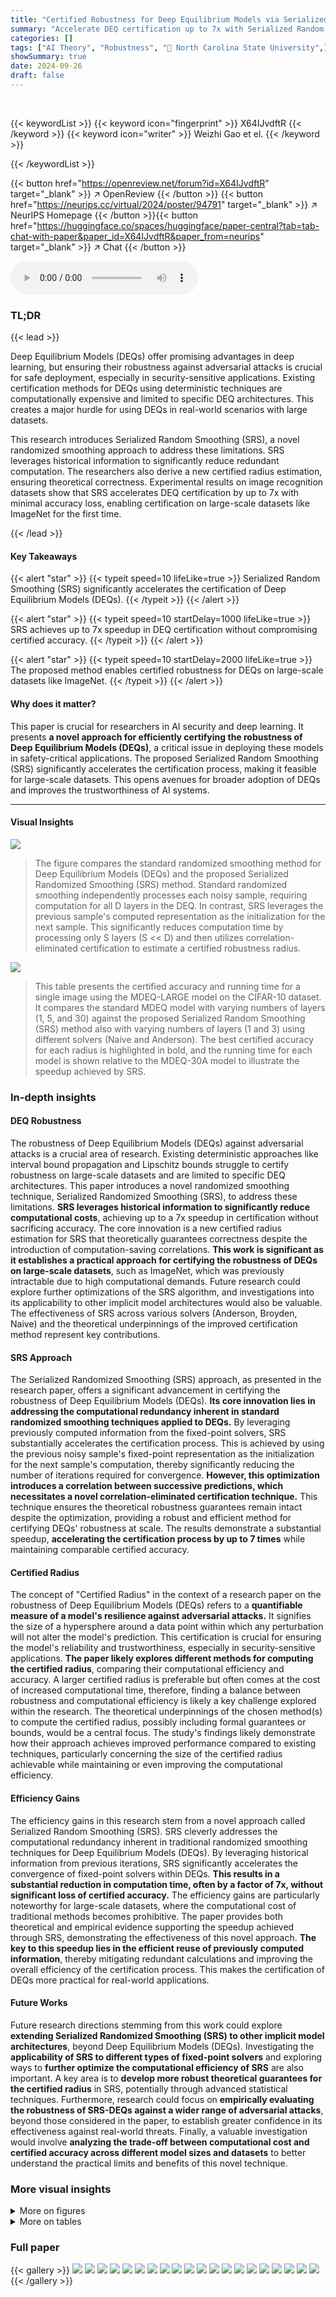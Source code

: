 ```yaml
---
title: "Certified Robustness for Deep Equilibrium Models via Serialized Random Smoothing"
summary: "Accelerate DEQ certification up to 7x with Serialized Random Smoothing (SRS), achieving certified robustness on large-scale datasets without sacrificing accuracy."
categories: []
tags: ["AI Theory", "Robustness", "🏢 North Carolina State University",]
showSummary: true
date: 2024-09-26
draft: false
---
```


<br>

{{< keywordList >}}
{{< keyword icon="fingerprint" >}} X64IJvdftR {{< /keyword >}}
{{< keyword icon="writer" >}} Weizhi Gao et el. {{< /keyword >}}
 
{{< /keywordList >}}

{{< button href="https://openreview.net/forum?id=X64IJvdftR" target="_blank" >}}
↗ OpenReview
{{< /button >}}
{{< button href="https://neurips.cc/virtual/2024/poster/94791" target="_blank" >}}
↗ NeurIPS Homepage
{{< /button >}}{{< button href="https://huggingface.co/spaces/huggingface/paper-central?tab=tab-chat-with-paper&paper_id=X64IJvdftR&paper_from=neurips" target="_blank" >}}
↗ Chat
{{< /button >}}



<audio controls>
    <source src="https://ai-paper-reviewer.com/X64IJvdftR/podcast.wav" type="audio/wav">
    Your browser does not support the audio element.
</audio>


### TL;DR


{{< lead >}}

Deep Equilibrium Models (DEQs) offer promising advantages in deep learning, but ensuring their robustness against adversarial attacks is crucial for safe deployment, especially in security-sensitive applications. Existing certification methods for DEQs using deterministic techniques are computationally expensive and limited to specific DEQ architectures.  This creates a major hurdle for using DEQs in real-world scenarios with large datasets.

This research introduces Serialized Random Smoothing (SRS), a novel randomized smoothing approach to address these limitations. SRS leverages historical information to significantly reduce redundant computation. The researchers also derive a new certified radius estimation, ensuring theoretical correctness. Experimental results on image recognition datasets show that SRS accelerates DEQ certification by up to 7x with minimal accuracy loss, enabling certification on large-scale datasets like ImageNet for the first time.

{{< /lead >}}


#### Key Takeaways

{{< alert "star" >}}
{{< typeit speed=10 lifeLike=true >}} Serialized Random Smoothing (SRS) significantly accelerates the certification of Deep Equilibrium Models (DEQs). {{< /typeit >}}
{{< /alert >}}

{{< alert "star" >}}
{{< typeit speed=10 startDelay=1000 lifeLike=true >}} SRS achieves up to 7x speedup in DEQ certification without compromising certified accuracy. {{< /typeit >}}
{{< /alert >}}

{{< alert "star" >}}
{{< typeit speed=10 startDelay=2000 lifeLike=true >}} The proposed method enables certified robustness for DEQs on large-scale datasets like ImageNet. {{< /typeit >}}
{{< /alert >}}

#### Why does it matter?
This paper is crucial for researchers in AI security and deep learning.  It presents **a novel approach for efficiently certifying the robustness of Deep Equilibrium Models (DEQs)**, a critical issue in deploying these models in safety-critical applications. The proposed Serialized Random Smoothing (SRS) significantly accelerates the certification process, making it feasible for large-scale datasets. This opens avenues for broader adoption of DEQs and improves the trustworthiness of AI systems.

------
#### Visual Insights



![](https://ai-paper-reviewer.com/X64IJvdftR/figures_3_1.jpg)

> The figure compares the standard randomized smoothing method for Deep Equilibrium Models (DEQs) and the proposed Serialized Randomized Smoothing (SRS) method.  Standard randomized smoothing independently processes each noisy sample, requiring computation for all D layers in the DEQ.  In contrast, SRS leverages the previous sample's computed representation as the initialization for the next sample. This significantly reduces computation time by processing only S layers (S << D) and then utilizes correlation-eliminated certification to estimate a certified robustness radius.





![](https://ai-paper-reviewer.com/X64IJvdftR/tables_6_1.jpg)

> This table presents the certified accuracy and running time for a single image using the MDEQ-LARGE model on the CIFAR-10 dataset.  It compares the standard MDEQ model with varying numbers of layers (1, 5, and 30) against the proposed Serialized Random Smoothing (SRS) method also with varying numbers of layers (1 and 3) using different solvers (Naive and Anderson). The best certified accuracy for each radius is highlighted in bold, and the running time for each model is shown relative to the MDEQ-30A model to illustrate the speedup achieved by SRS.





### In-depth insights


#### DEQ Robustness
The robustness of Deep Equilibrium Models (DEQs) against adversarial attacks is a crucial area of research.  Existing deterministic approaches like interval bound propagation and Lipschitz bounds struggle to certify robustness on large-scale datasets and are limited to specific DEQ architectures.  This paper introduces a novel randomized smoothing technique, Serialized Randomized Smoothing (SRS), to address these limitations.  **SRS leverages historical information to significantly reduce computational costs**, achieving up to a 7x speedup in certification without sacrificing accuracy.  The core innovation is a new certified radius estimation for SRS that theoretically guarantees correctness despite the introduction of computation-saving correlations.  **This work is significant as it establishes a practical approach for certifying the robustness of DEQs on large-scale datasets**, such as ImageNet, which was previously intractable due to high computational demands.  Future research could explore further optimizations of the SRS algorithm, and investigations into its applicability to other implicit model architectures would also be valuable.  The effectiveness of SRS across various solvers (Anderson, Broyden, Naive) and the theoretical underpinnings of the improved certification method represent key contributions.

#### SRS Approach
The Serialized Randomized Smoothing (SRS) approach, as presented in the research paper, offers a significant advancement in certifying the robustness of Deep Equilibrium Models (DEQs).  **Its core innovation lies in addressing the computational redundancy inherent in standard randomized smoothing techniques applied to DEQs.**  By leveraging previously computed information from the fixed-point solvers, SRS substantially accelerates the certification process. This is achieved by using the previous noisy sample's fixed-point representation as the initialization for the next sample's computation, thereby significantly reducing the number of iterations required for convergence.  **However, this optimization introduces a correlation between successive predictions, which necessitates a novel correlation-eliminated certification technique.** This technique ensures the theoretical robustness guarantees remain intact despite the optimization, providing a robust and efficient method for certifying DEQs' robustness at scale. The results demonstrate a substantial speedup, **accelerating the certification process by up to 7 times** while maintaining comparable certified accuracy.

#### Certified Radius
The concept of "Certified Radius" in the context of a research paper on the robustness of Deep Equilibrium Models (DEQs) refers to a **quantifiable measure of a model's resilience against adversarial attacks.**  It signifies the size of a hypersphere around a data point within which any perturbation will not alter the model's prediction. This certification is crucial for ensuring the model's reliability and trustworthiness, especially in security-sensitive applications.  **The paper likely explores different methods for computing the certified radius**, comparing their computational efficiency and accuracy.  A larger certified radius is preferable but often comes at the cost of increased computational time, therefore, finding a balance between robustness and computational efficiency is likely a key challenge explored within the research.  The theoretical underpinnings of the chosen method(s) to compute the certified radius, possibly including formal guarantees or bounds, would be a central focus. The study's findings likely demonstrate how their approach achieves improved performance compared to existing techniques, particularly concerning the size of the certified radius achievable while maintaining or even improving the computational efficiency.

#### Efficiency Gains
The efficiency gains in this research stem from a novel approach called Serialized Random Smoothing (SRS).  SRS cleverly addresses the computational redundancy inherent in traditional randomized smoothing techniques for Deep Equilibrium Models (DEQs). By leveraging historical information from previous iterations, SRS significantly accelerates the convergence of fixed-point solvers within DEQs. **This results in a substantial reduction in computation time, often by a factor of 7x, without significant loss of certified accuracy.** The efficiency gains are particularly noteworthy for large-scale datasets, where the computational cost of traditional methods becomes prohibitive. The paper provides both theoretical and empirical evidence supporting the speedup achieved through SRS, demonstrating the effectiveness of this novel approach. **The key to this speedup lies in the efficient reuse of previously computed information**, thereby mitigating redundant calculations and improving the overall efficiency of the certification process.  This makes the certification of DEQs more practical for real-world applications.

#### Future Works
Future research directions stemming from this work could explore **extending Serialized Randomized Smoothing (SRS) to other implicit model architectures**, beyond Deep Equilibrium Models (DEQs).  Investigating the **applicability of SRS to different types of fixed-point solvers** and exploring ways to **further optimize the computational efficiency of SRS** are also important.  A key area is to **develop more robust theoretical guarantees for the certified radius** in SRS, potentially through advanced statistical techniques.  Furthermore, research could focus on **empirically evaluating the robustness of SRS-DEQs against a wider range of adversarial attacks**, beyond those considered in the paper, to establish greater confidence in its effectiveness against real-world threats.  Finally, a valuable investigation would involve **analyzing the trade-off between computational cost and certified accuracy across different model sizes and datasets** to better understand the practical limits and benefits of this novel technique.


### More visual insights

<details>
<summary>More on figures
</summary>


![](https://ai-paper-reviewer.com/X64IJvdftR/figures_7_1.jpg)

> The figure compares the standard randomized smoothing approach for DEQs with the proposed Serialized Randomized Smoothing (SRS) approach.  The standard method performs many independent forward passes through the full depth (D) of the DEQ for each noisy sample. In contrast, the SRS method leverages the previous DEQ output as initialization for subsequent noisy sample processing, thus drastically reducing computation by only requiring a few (S) layers.  Both methods conclude with correlation-eliminated certification to determine a certified robustness radius.


![](https://ai-paper-reviewer.com/X64IJvdftR/figures_7_2.jpg)

> This figure compares the standard randomized smoothing approach with the proposed Serialized Randomized Smoothing (SRS).  The standard approach computes the fixed point for each noisy sample independently, requiring many iterations.  In contrast, SRS leverages the previous fixed point as the starting point for the next computation, significantly reducing the number of layers required.  The figure also highlights the correlation-eliminated certification used in SRS to estimate a certified radius despite the correlation between the noisy samples.


![](https://ai-paper-reviewer.com/X64IJvdftR/figures_20_1.jpg)

> This figure shows the distribution of Relative Radius Difference (RRD) for the MDEQ-LARGE model. RRD measures how close the certified radius of the proposed Serialized Randomized Smoothing (SRS) method is to the actual certified radius obtained with the standard method.  A smaller RRD indicates better consistency between the two methods. The histogram shows the frequency of different RRD values, allowing for analysis of the method's performance at the instance level.


![](https://ai-paper-reviewer.com/X64IJvdftR/figures_20_2.jpg)

> The figure illustrates the difference between standard randomized smoothing for DEQs and the proposed Serialized Randomized Smoothing (SRS).  In standard DEQ, each sample goes through all D layers during forward propagation.  SRS-DEQ leverages the output of the previous sample as initialization for the next sample, significantly reducing computation by using only S layers where S << D.  The method also utilizes a correlation-eliminated certification to properly estimate the certified radius.


![](https://ai-paper-reviewer.com/X64IJvdftR/figures_21_1.jpg)

> This figure compares the standard randomized smoothing approach with the proposed Serialized Randomized smoothing (SRS). The standard approach involves multiple independent runs of the DEQ model for each noisy input sample. In contrast, SRS leverages the output of the previous DEQ run as the initialization for the next, thereby reducing computational redundancy by reusing historical information. The figure also highlights that SRS employs a novel correlation-eliminated certification technique to estimate the certified radius, ensuring theoretical guarantees despite the reduced computational cost.


![](https://ai-paper-reviewer.com/X64IJvdftR/figures_21_2.jpg)

> This figure compares the standard randomized smoothing approach for Deep Equilibrium Models (DEQs) with the proposed Serialized Randomized Smoothing (SRS).  The standard approach processes each noisy sample independently through the full D layers of the DEQ.  In contrast, SRS leverages the output from the previous sample to initialize the next sample's computation, reducing the number of layers (S) needed to convergence and speeding up the process significantly. After obtaining predictions for all samples using both methods, a correlation-eliminated certification technique is employed in SRS to estimate the certified radius.


![](https://ai-paper-reviewer.com/X64IJvdftR/figures_22_1.jpg)

> The figure compares the standard randomized smoothing approach for Deep Equilibrium models (DEQs) with the proposed Serialized Randomized Smoothing (SRS). The standard approach involves passing each sample through all D layers of the DEQ multiple times for different noise samples, leading to high computational cost. In contrast, SRS leverages the previous representation (from the previous noisy sample) as initialization for subsequent noisy samples, enabling faster convergence with only S layers (S << D).  The certified radius is then estimated using correlation-eliminated certification.


![](https://ai-paper-reviewer.com/X64IJvdftR/figures_22_2.jpg)

> The figure shows the impact of the number of samplings (N) on the certified accuracy of the MDEQ-SMALL model using 3-step solvers (Anderson and Naive).  It displays the certified accuracy curves for three different sampling numbers: N=1,000, N=10,000, and N=100,000, across a range of radii. The plots illustrate the robustness of the results to the choice of sampling number, with consistent performance observed across the three different N values.


![](https://ai-paper-reviewer.com/X64IJvdftR/figures_23_1.jpg)

> This figure compares the standard randomized smoothing method for Deep Equilibrium Models (DEQs) and the proposed Serialized Random Smoothing (SRS) approach.  The standard DEQ processes each sample through all D layers.  In contrast, SRS-DEQ leverages the output from previous samples to initialize the process, reducing computation to S layers (S is much less than D). This speeds up computation, and a novel correlation-eliminated certification method is used to estimate the certified robustness radius.


![](https://ai-paper-reviewer.com/X64IJvdftR/figures_23_2.jpg)

> This figure compares the standard randomized smoothing method for Deep Equilibrium models (DEQs) with the proposed Serialized Randomized Smoothing (SRS). The standard method independently processes each noisy sample through all D layers of the DEQ, whereas the SRS method leverages the previous sample's representation as the initialization for the next, reducing computation time.  Both methods use a final correlation-eliminated certification step to estimate the certified radius.


![](https://ai-paper-reviewer.com/X64IJvdftR/figures_23_3.jpg)

> The figure compares standard randomized smoothing for DEQs with the proposed Serialized Randomized Smoothing (SRS).  Standard DEQ processing involves propagating each sample through all D layers, requiring extensive computation.  SRS improves efficiency by leveraging the previous layer's representation as the initialization for the next layer.  This reduces the number of layers processed (S) significantly, accelerating the certification process while maintaining accuracy. The correlation-eliminated certification method is used in SRS to address the correlations introduced by the re-use of prior layer information and provide theoretical guarantees on its robustness.


</details>




<details>
<summary>More on tables
</summary>


![](https://ai-paper-reviewer.com/X64IJvdftR/tables_6_2.jpg)
> This table presents the certified accuracy and running time for different MDEQ models (MDEQ-1A, MDEQ-5A, MDEQ-30A) and the proposed SRS-MDEQ models (SRS-MDEQ-1N, SRS-MDEQ-1A, SRS-MDEQ-3A) on the CIFAR-10 dataset.  The results are shown for various certified radii (0.0, 0.25, 0.5, 0.75, 1.0, 1.25, 1.5).  The best certified accuracy for each radius is highlighted in bold.  The running time for each model is presented, and its speedup compared to the MDEQ-30A model is shown in parentheses.

![](https://ai-paper-reviewer.com/X64IJvdftR/tables_6_3.jpg)
> This table presents the certified accuracy and running time for the MDEQ-SMALL model on the ImageNet dataset.  The results are shown for various certified radii (0.0 to 3.0). The best certified accuracy for each radius is highlighted in bold.  The table also compares the running times of the standard MDEQ-14B model with the proposed SRS-MDEQ-1B and SRS-MDEQ-3B models, showing the speedup achieved by the SRS approach.  The speedup factors are indicated in parentheses.

![](https://ai-paper-reviewer.com/X64IJvdftR/tables_8_1.jpg)
> This table presents the certified accuracy and running time for classifying a single image using the MDEQ-LARGE model on the CIFAR-10 dataset.  Different certified radii are tested, and the best accuracy achieved for each radius is highlighted in bold.  The table also compares the runtime of the proposed Serialized Random Smoothing (SRS) approach to the standard MDEQ-30A approach, demonstrating the speedup achieved by SRS.

![](https://ai-paper-reviewer.com/X64IJvdftR/tables_8_2.jpg)
> This table presents the certified accuracy results for the MDEQ-SMALL architecture on the CIFAR-10 dataset using SmoothAdv, a more advanced randomized smoothing method.  The experiment uses Projected Gradient Descent (PGD) with a maximum norm of 0.5 and 2 steps. The results are compared with standard randomized smoothing results for various numbers of layers in the MDEQ model.  It highlights the impact of SmoothAdv on the certified accuracy of DEQs for different levels of perturbation.

![](https://ai-paper-reviewer.com/X64IJvdftR/tables_13_1.jpg)
> This table lists the hyperparameters used in the experiments for different model architectures (MDEQ-SMALL, MDEQ-LARGE) on the CIFAR-10 and ImageNet datasets.  It specifies the input image size, the type of residual block used (BASIC or BOTTLENECK), the number of branches in the multi-resolution architecture, the number of channels at each resolution level, the number of head channels, and the final channel size.

![](https://ai-paper-reviewer.com/X64IJvdftR/tables_14_1.jpg)
> This table presents an ablation study to investigate the impact of Jacobian regularization on the performance of MDEQ and SRS-MDEQ models on the CIFAR-10 dataset. It compares the certified accuracy for different radius values (0.0 to 1.5) using the MDEQ-30A model with and without Jacobian regularization, and also with its SRS-MDEQ-3A counterpart.  This helps to understand whether Jacobian regularization is a necessary component of the proposed approach or if it can be removed without significantly affecting performance.

![](https://ai-paper-reviewer.com/X64IJvdftR/tables_15_1.jpg)
> This table details the training hyperparameters used in the experiments described in the paper.  It includes settings for batch size, epochs, optimizer, learning rate, learning rate schedule, momentum, weight decay, Jacobian regularization strength, and Jacobian regularization frequency. These parameters were used to train the MDEQ (Multi-resolution Deep Equilibrium Model) models on CIFAR-10 and ImageNet datasets.  Different parameter settings are shown for the different model sizes (SMALL and LARGE) and datasets used.

![](https://ai-paper-reviewer.com/X64IJvdftR/tables_15_2.jpg)
> This table compares the certified accuracy of the proposed Serialized Randomized Smoothing (SRS)-based Deep Equilibrium Model (DEQ) with existing methods such as Lipschitz Bound and existing randomized smoothing methods on the CIFAR-10 dataset. Different certified radii (r) are used for comparison. The results show that SRS-MDEQ achieves better certified accuracy compared to other methods.

![](https://ai-paper-reviewer.com/X64IJvdftR/tables_16_1.jpg)
> This table shows the certified accuracy for the MDEQ-LARGE model on the CIFAR-10 dataset using different certified radii and a noise level (σ) of 0.12.  It compares the certified accuracy of the standard MDEQ model against the proposed SRS-MDEQ model with varying numbers of layers (1, 3, and 5) and solvers (Naive and Anderson).  The best certified accuracy is highlighted in bold for each radius.

![](https://ai-paper-reviewer.com/X64IJvdftR/tables_16_2.jpg)
> This table shows the certified accuracy and running time for different models on the CIFAR-10 dataset using the MDEQ-LARGE architecture with varying radii.  The certified accuracy represents the percentage of test images correctly classified and certified within a specified radius, while the running time indicates the computational cost for certifying a single image. The best certified accuracies for each radius are highlighted in bold. The time taken by the MDEQ-30A model is used as a baseline to compare the computational efficiency of other models.

![](https://ai-paper-reviewer.com/X64IJvdftR/tables_17_1.jpg)
> This table presents a comparison of the certified accuracy and running time for different model architectures on the CIFAR-10 dataset using the MDEQ-LARGE model.  The certified accuracy is shown for various radii (distances from the original data point), and the running time is presented relative to a baseline model (MDEQ-30A).  The table showcases the performance of both the standard MDEQ and the proposed SRS-MDEQ approaches, highlighting the trade-off between accuracy and computational efficiency.

![](https://ai-paper-reviewer.com/X64IJvdftR/tables_17_2.jpg)
> This table presents a comparison of the certified accuracy and computation time for various models on the CIFAR-10 dataset.  It contrasts the performance of standard MDEQ models (with varying numbers of layers) against the proposed SRS-MDEQ models. The comparison highlights the significant speedup achieved by the SRS-MDEQ method without sacrificing much certified accuracy.  The time improvement is shown relative to the MDEQ-30A model.

![](https://ai-paper-reviewer.com/X64IJvdftR/tables_17_3.jpg)
> This table presents the certified accuracy and running time for different models on the CIFAR-10 dataset using the MDEQ-LARGE architecture.  It compares the standard MDEQ with different numbers of layers (1, 5, and 30) against the proposed SRS-MDEQ method with various numbers of layers and solvers (N and A).  The best certified accuracy for each radius is highlighted in bold, and the running time for each model is shown relative to the MDEQ-30A model. This comparison demonstrates the significant speedup achieved by the SRS-MDEQ method with minimal impact on accuracy.

![](https://ai-paper-reviewer.com/X64IJvdftR/tables_17_4.jpg)
> This table presents a comparison of the certified accuracy and computational time for different model configurations on the CIFAR-10 dataset, focusing on the MDEQ-SMALL architecture. The results are broken down by the certified radius (0.0 to 1.5). The best certified accuracy for each radius is highlighted in bold.  The computational time is also presented, providing a relative speedup factor compared to a baseline MDEQ-30A model.

![](https://ai-paper-reviewer.com/X64IJvdftR/tables_18_1.jpg)
> This table shows the certified accuracy and running time for different radius values for MDEQ-SMALL model on ImageNet dataset.  The results are compared against a baseline (MDEQ-14B). The best accuracy for each radius is highlighted in bold, providing a direct comparison of the proposed method (SRS-MDEQ) with the baseline model across various layers (depth) and solvers, showcasing improvements in speed without significant accuracy loss.

![](https://ai-paper-reviewer.com/X64IJvdftR/tables_18_2.jpg)
> This table presents the certified accuracy and running time for different models on ImageNet dataset. The best certified accuracy for each radius is highlighted in bold.  The time taken for each model is also given and compared to MDEQ-14B as a baseline.

![](https://ai-paper-reviewer.com/X64IJvdftR/tables_18_3.jpg)
> This table presents a comparison of certified accuracy and running time for different models on the CIFAR-10 dataset using the MDEQ-LARGE architecture.  It shows the certified accuracy (ACR) at different certified radii (0.0 to 1.5) for several models: MDEQ-1A, MDEQ-5A, MDEQ-30A, SRS-MDEQ-1N, SRS-MDEQ-1A, and SRS-MDEQ-3A.  The best certified accuracy for each radius is highlighted in bold.  Additionally, the table compares the running time of each model to that of MDEQ-30A, showing the speedup achieved by the Serialized Randomized Smoothing (SRS) method.

![](https://ai-paper-reviewer.com/X64IJvdftR/tables_18_4.jpg)
> This table presents the certified accuracy and running time for different model configurations (MDEQ-1A, MDEQ-5A, MDEQ-30A, SRS-MDEQ-1N, SRS-MDEQ-1A, SRS-MDEQ-3A) on the CIFAR-10 dataset.  The results are shown for various certified radii (0.0, 0.25, 0.5, 0.75, 1.0, 1.25, 1.5). The best certified accuracy for each radius is highlighted in bold.  Running times are given relative to MDEQ-30A to demonstrate the speedup achieved by the Serialized Randomized Smoothing (SRS) approach.

![](https://ai-paper-reviewer.com/X64IJvdftR/tables_18_5.jpg)
> This table presents the certified accuracy and running time for different models on the ImageNet dataset. The models are compared based on their certified accuracy with varying radii and the running time for each model. The best certified accuracy for each radius is highlighted in bold. The running times are presented relative to the baseline model MDEQ-14B, allowing for a direct comparison of the efficiency of different models.

![](https://ai-paper-reviewer.com/X64IJvdftR/tables_19_1.jpg)
> This table presents the certified accuracy results for the MDEQ-SMALL architecture on CIFAR-10, comparing the performance of different fixed-point solvers (Naive and Anderson) with varying numbers of layers (30).  The results highlight the impact of the solver choice on the model's certified robustness.

![](https://ai-paper-reviewer.com/X64IJvdftR/tables_19_2.jpg)
> This table presents the mean Relative Radius Difference (RRD) values calculated for various solver configurations (Anderson and Naive solvers, with 1 and 3 steps).  The RRD metric quantifies the difference between the certified radius produced by the proposed Serialized Randomized Smoothing (SRS) method and the accurate radius obtained from a standard DEQ for each image. Lower RRD values indicate better agreement between the SRS and DEQ certified radii, thereby suggesting the efficacy of the proposed SRS approach. The results are separately shown for MDEQ-SMALL and MDEQ-LARGE models to illustrate the effect of model size on the RRD.

![](https://ai-paper-reviewer.com/X64IJvdftR/tables_21_1.jpg)
> This table compares the certified accuracy of the proposed Serialized Randomized Smoothing (SRS)-MDEQ method with existing methods such as SLL (Lipschitz Bound) and LBEN (Lipschitz Bound) across various certified radii (r).  The best certified accuracy for each radius is highlighted in bold.  The table shows that SRS-MDEQ outperforms the existing methods in terms of certified accuracy.

![](https://ai-paper-reviewer.com/X64IJvdftR/tables_24_1.jpg)
> This table presents the certified accuracy results for the MDEQ-LARGE architecture on the CIFAR-10 dataset using a noise level (σ) of 0.5.  The results are broken down by certified radius and whether the model's initialization started from clean data or the previous fixed-point solution from a previous noisy sample. Comparing the results reveals the impact of using the previous solution as initialization in the Serialized Randomized Smoothing method.

![](https://ai-paper-reviewer.com/X64IJvdftR/tables_24_2.jpg)
> This table presents the empirical robustness of the LARGE-SRS-MDEQ-3A model against the Projected Gradient Descent (PGD) attack and its smoothed variant, Smooth-PGD.  It shows the accuracy of the model under different attack strengths (m) and certified radii.  The certified accuracy represents the theoretically guaranteed robustness, while the other rows demonstrate the empirical robustness against different attack strategies.

![](https://ai-paper-reviewer.com/X64IJvdftR/tables_24_3.jpg)
> This table presents the empirical robustness results of the SMALL-SRS-MDEQ-3A model against the Projected Gradient Descent (PGD) attack and its smoothed variant, Smooth-PGD, with different perturbation magnitudes (r).  The 'Certified' row indicates the theoretically guaranteed robustness from the randomized smoothing method, while the other rows show the empirical accuracy under different PGD attacks with varying numbers of iterations (m). The results demonstrate the model's robustness against these attacks, with the empirical accuracy consistently above the certified level for most radii.

![](https://ai-paper-reviewer.com/X64IJvdftR/tables_25_1.jpg)
> This table presents the results of point-wise successful attack rates on the LARGE-SRS-MDEQ-3A model under different attack methods and radii. For each radius and attack method, the table shows two numbers: the first is the percentage of uncertified points successfully attacked, while the second represents the percentage of certified points successfully attacked. The results indicate that even with stronger attacks, none of the certified points were successfully attacked.

![](https://ai-paper-reviewer.com/X64IJvdftR/tables_25_2.jpg)
> This table presents the empirical robustness results of the SMALL-SRS-MDEQ-3A model against PGD and Smooth-PGD attacks.  The certified accuracy represents the theoretical guarantee of robustness, while the attack success rates (under various PGD parameters 'm') show the model's resilience against different attack strengths.  The results indicate that even stronger attacks (higher 'm') fail to breach the certified robustness.

</details>




### Full paper

{{< gallery >}}
<img src="https://ai-paper-reviewer.com/X64IJvdftR/1.png" class="grid-w50 md:grid-w33 xl:grid-w25" />
<img src="https://ai-paper-reviewer.com/X64IJvdftR/2.png" class="grid-w50 md:grid-w33 xl:grid-w25" />
<img src="https://ai-paper-reviewer.com/X64IJvdftR/3.png" class="grid-w50 md:grid-w33 xl:grid-w25" />
<img src="https://ai-paper-reviewer.com/X64IJvdftR/4.png" class="grid-w50 md:grid-w33 xl:grid-w25" />
<img src="https://ai-paper-reviewer.com/X64IJvdftR/5.png" class="grid-w50 md:grid-w33 xl:grid-w25" />
<img src="https://ai-paper-reviewer.com/X64IJvdftR/6.png" class="grid-w50 md:grid-w33 xl:grid-w25" />
<img src="https://ai-paper-reviewer.com/X64IJvdftR/7.png" class="grid-w50 md:grid-w33 xl:grid-w25" />
<img src="https://ai-paper-reviewer.com/X64IJvdftR/8.png" class="grid-w50 md:grid-w33 xl:grid-w25" />
<img src="https://ai-paper-reviewer.com/X64IJvdftR/9.png" class="grid-w50 md:grid-w33 xl:grid-w25" />
<img src="https://ai-paper-reviewer.com/X64IJvdftR/10.png" class="grid-w50 md:grid-w33 xl:grid-w25" />
<img src="https://ai-paper-reviewer.com/X64IJvdftR/11.png" class="grid-w50 md:grid-w33 xl:grid-w25" />
<img src="https://ai-paper-reviewer.com/X64IJvdftR/12.png" class="grid-w50 md:grid-w33 xl:grid-w25" />
<img src="https://ai-paper-reviewer.com/X64IJvdftR/13.png" class="grid-w50 md:grid-w33 xl:grid-w25" />
<img src="https://ai-paper-reviewer.com/X64IJvdftR/14.png" class="grid-w50 md:grid-w33 xl:grid-w25" />
<img src="https://ai-paper-reviewer.com/X64IJvdftR/15.png" class="grid-w50 md:grid-w33 xl:grid-w25" />
<img src="https://ai-paper-reviewer.com/X64IJvdftR/16.png" class="grid-w50 md:grid-w33 xl:grid-w25" />
<img src="https://ai-paper-reviewer.com/X64IJvdftR/17.png" class="grid-w50 md:grid-w33 xl:grid-w25" />
<img src="https://ai-paper-reviewer.com/X64IJvdftR/18.png" class="grid-w50 md:grid-w33 xl:grid-w25" />
<img src="https://ai-paper-reviewer.com/X64IJvdftR/19.png" class="grid-w50 md:grid-w33 xl:grid-w25" />
<img src="https://ai-paper-reviewer.com/X64IJvdftR/20.png" class="grid-w50 md:grid-w33 xl:grid-w25" />
{{< /gallery >}}